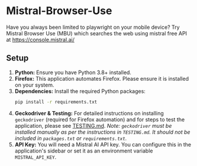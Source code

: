 # Mistral-Browser-Use
Have you always been limited to playwright on your mobile device? Try Mistral Browser Use (MBU) which searches the web using mistral free API at https://console.mistral.ai/

## Setup

1.  **Python:** Ensure you have Python 3.8+ installed.
2.  **Firefox:** This application automates Firefox. Please ensure it is installed on your system.
3.  **Dependencies:** Install the required Python packages:
    ```bash
    pip install -r requirements.txt
    ```
4.  **Geckodriver & Testing:** For detailed instructions on installing `geckodriver` (required for Firefox automation) and for steps to test the application, please see [TESTING.md](TESTING.md).
    *Note: `geckodriver` must be installed manually as per the instructions in `TESTING.md`. It should not be included in `packages.txt` or `requirements.txt`.*
5.  **API Key:** You will need a Mistral AI API key. You can configure this in the application's sidebar or set it as an environment variable `MISTRAL_API_KEY`.
